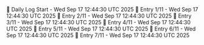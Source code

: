 📅 Daily Log Start - Wed Sep 17 12:44:30 UTC 2025
📌 Entry 1/11 - Wed Sep 17 12:44:30 UTC 2025
📌 Entry 2/11 - Wed Sep 17 12:44:30 UTC 2025
📌 Entry 3/11 - Wed Sep 17 12:44:30 UTC 2025
📌 Entry 4/11 - Wed Sep 17 12:44:30 UTC 2025
📌 Entry 5/11 - Wed Sep 17 12:44:30 UTC 2025
📌 Entry 6/11 - Wed Sep 17 12:44:30 UTC 2025
📌 Entry 7/11 - Wed Sep 17 12:44:30 UTC 2025
